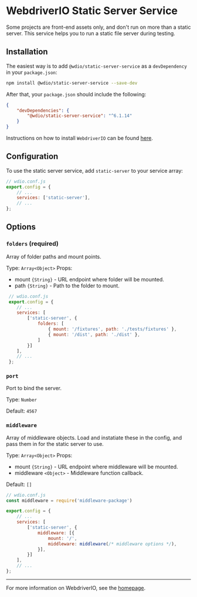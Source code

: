 WebdriverIO Static Server Service
=================================

Some projects are front-end assets only, and don't run on more than a static server. This service helps you to run a static file server during testing.

## Installation

The easiest way is to add `@wdio/static-server-service` as a `devDependency` in your `package.json`:

```bash
npm install @wdio/static-server-service --save-dev
```

After that, your `package.json` should include the following:

```json
{
    "devDependencies": {
        "@wdio/static-server-service": "^6.1.14"
    }
}
```

Instructions on how to install `WebdriverIO` can be found [here](https://webdriver.io/docs/gettingstarted).

## Configuration

To use the static server service, add `static-server` to your service array:

```js
// wdio.conf.js
export.config = {
    // ...
    services: ['static-server'],
    // ...
};
```

## Options

### `folders` (required)

Array of folder paths and mount points.

Type: `Array<Object>`
Props:
 - mount `{String}` - URL endpoint where folder will be mounted.
 - path `{String}` - Path to the folder to mount.

``` javascript
 // wdio.conf.js
 export.config = {
    // ...
    services: [
        ['static-server', {
            folders: [
                { mount: '/fixtures', path: './tests/fixtures' },
                { mount: '/dist', path: './dist' },
            ]
        }]
    ],
    // ...
 };
```

### `port`

Port to bind the server.

Type: `Number`

Default: `4567`

### `middleware`

Array of middleware objects. Load and instatiate these in the config, and pass them in for the static server to use.

Type: `Array<Object>`
Props:
 - mount `{String}` - URL endpoint where middleware will be mounted.
 - middleware `<Object>` - Middleware function callback.

Default: `[]`

``` javascript
// wdio.conf.js
const middleware = require('middleware-package')

export.config = {
    // ...
    services: [
        ['static-server', {
            middleware: [{
                mount: '/',
                middleware: middleware(/* middleware options */),
            }],
        }]
    ],
    // ...
};
```

----

For more information on WebdriverIO, see the [homepage](http://webdriver.io).
